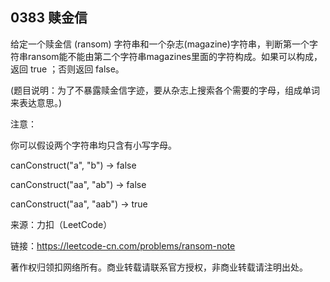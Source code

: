 ## 0383 赎金信

给定一个赎金信 (ransom) 字符串和一个杂志(magazine)字符串，判断第一个字符串ransom能不能由第二个字符串magazines里面的字符构成。如果可以构成，返回 true ；否则返回 false。

(题目说明：为了不暴露赎金信字迹，要从杂志上搜索各个需要的字母，组成单词来表达意思。)

注意：

你可以假设两个字符串均只含有小写字母。

canConstruct("a", "b") -> false

canConstruct("aa", "ab") -> false

canConstruct("aa", "aab") -> true

来源：力扣（LeetCode）

链接：https://leetcode-cn.com/problems/ransom-note

著作权归领扣网络所有。商业转载请联系官方授权，非商业转载请注明出处。